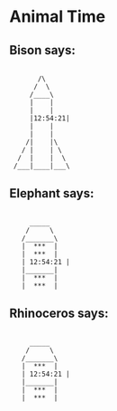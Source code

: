 # Animal Time

## Bison says:

```

       /\
      /  \
     /____\
     |    |
     |    |
     |12:54:21|
     |    |
     |    |
    /|    |\
   / |    | \
  /  |    |  \
 /___|____|___\
```

## Elephant says:

```

     _____
    /     \
   /_______\
   |  ***  |
   |  ***  |
   | 12:54:21 |
   |_______|
   |  ***  |
   |  ***  |
```

## Rhinoceros says:

```

     _____
    /     \
   /_______\
   |  ***  |
   | 12:54:21 |
   |_______|
   |  ***  |
   |  ***  |
```
